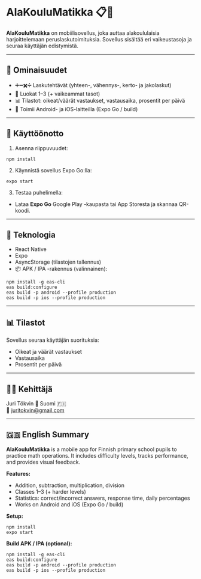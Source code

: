 # AlaKouluMatikka 📋🧮

**AlaKouluMatikka** on mobiilisovellus, joka auttaa alakoululaisia harjoittelemaan peruslaskutoimituksia. Sovellus sisältää eri vaikeustasoja ja seuraa käyttäjän edistymistä.

---

## 🔧 Ominaisuudet

- ➕➖✖️➗ Laskutehtävät (yhteen-, vähennys-, kerto- ja jakolaskut)  
- 🏫 Luokat 1–3 (+ vaikeammat tasot)  
- 📊 Tilastot: oikeat/väärät vastaukset, vastausaika, prosentit per päivä  
- 📱 Toimii Android- ja iOS-laitteilla (Expo Go / build)

---

## 🚀 Käyttöönotto

1. Asenna riippuvuudet:

<pre><code>npm install</code></pre>

2. Käynnistä sovellus Expo Go:lla:

<pre><code>expo start</code></pre>

3. Testaa puhelimella:

- Lataa **Expo Go** Google Play -kaupasta tai App Storesta ja skannaa QR-koodi.

---

## 🚰 Teknologia

- React Native  
- Expo  
- AsyncStorage (tilastojen tallennus)  
- 📦 APK / IPA -rakennus (valinnainen):

<pre><code>npm install -g eas-cli
eas build:configure
eas build -p android --profile production
eas build -p ios --profile production</code></pre>

---

## 📊 Tilastot

Sovellus seuraa käyttäjän suorituksia:

- Oikeat ja väärät vastaukset  
- Vastausaika  
- Prosentit per päivä

---

## 🧑‍💻 Kehittäjä

Juri Tökvin 📍 Suomi 🇫🇮  
📩 juritokvin@gmail.com

---

## 🇬🇧 English Summary

**AlaKouluMatikka** is a mobile app for Finnish primary school pupils to practice math operations. It includes difficulty levels, tracks performance, and provides visual feedback.

**Features:**

- Addition, subtraction, multiplication, division  
- Classes 1–3 (+ harder levels)  
- Statistics: correct/incorrect answers, response time, daily percentages  
- Works on Android and iOS (Expo Go / build)

**Setup:**

<pre><code>npm install
expo start</code></pre>

**Build APK / IPA (optional):**

<pre><code>npm install -g eas-cli
eas build:configure
eas build -p android --profile production
eas build -p ios --profile production</code></pre>
